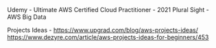 Udemy - Ultimate AWS Certified Cloud Practitioner - 2021
Plural Sight - AWS Big Data

Projects Ideas - 
https://www.upgrad.com/blog/aws-projects-ideas/  
https://www.dezyre.com/article/aws-projects-ideas-for-beginners/453








